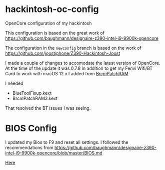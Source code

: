 # hackintosh-oc-config
OpenCore configuration of my hackintosh

This configuration is based on the great work of https://github.com/baughmann/designaire-z390-intel-i9-9900k-opencore

The configuration in the `newconfig` branch is based on the work of https://github.com/joostiphone/Z390-Hackintosh-Joost

I made a couple of changes to accomodate the latest version of OpenCore. At the time of the update it was 0.7.8
In addition to get my Fenvi Wifi/BT Card to work with macOS 12.x I added from [BrcmPatchRAM](https://github.com/acidanthera/BrcmPatchRAM).

I needed
- BlueToolFixup.kext
- BrcmPatchRAM3.kext

That resolved the BT issues I was seeing.

# BIOS Config

I updated my Bios to F9 and reset all settings. I followed the recommendations from https://github.com/baughmann/designaire-z390-intel-i9-9900k-opencore/blob/master/BIOS.md

[Here](BiosSettings.md)